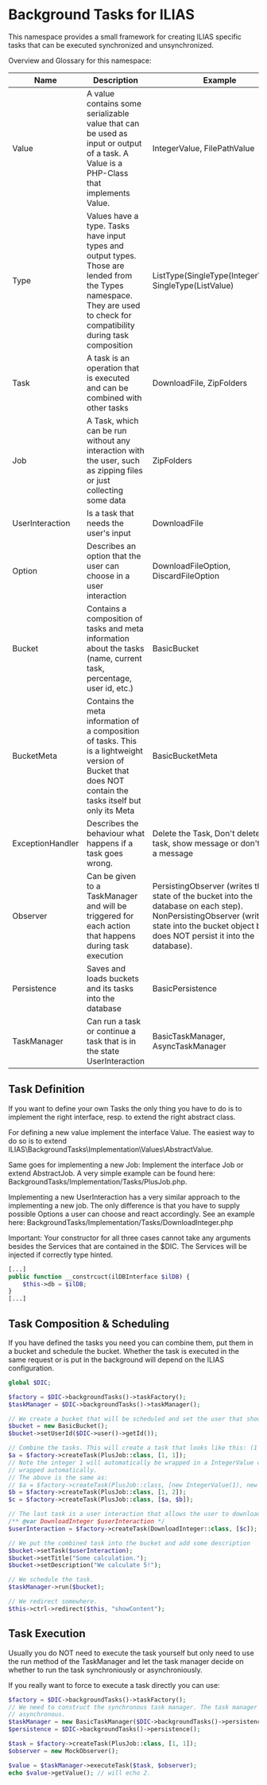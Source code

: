 # Background Tasks for ILIAS

This namespace provides a small framework for creating ILIAS specific tasks that can be executed 
synchronized and unsynchronized.

Overview and Glossary for this namespace:


| Name | Description | Example |
|------|-------------|---------|
| Value | A value contains some serializable value that can be used as input or output of a task. A Value is a PHP-Class that implements Value. | IntegerValue, FilePathValue |
| Type | Values have a type. Tasks have input types and output types. Those are lended from the Types namespace. They are used to check for compatibility during task composition | ListType(SingleType(IntegerValue)), SingleType(ListValue) |
| Task | A task is an operation that is executed and can be combined with other tasks | DownloadFile, ZipFolders |
| Job |  A Task, which can be run without any interaction with the user, such as zipping files or just collecting some data | ZipFolders |
| UserInteraction | Is a task that needs the user's input | DownloadFile |
| Option | Describes an option that the user can choose in a user interaction | DownloadFileOption, DiscardFileOption |
| Bucket | Contains a composition of tasks and meta information about the tasks (name, current task, percentage, user id, etc.) | BasicBucket |
| BucketMeta | Contains the meta information of a composition of tasks. This is a lightweight version of Bucket that does NOT contain the tasks itself but only its Meta | BasicBucketMeta |
| ExceptionHandler | Describes the behaviour what happens if a task goes wrong. | Delete the Task, Don't delete the task, show message or don't show a message |
| Observer | Can be given to a TaskManager and will be triggered for each action that happens during task execution | PersistingObserver (writes the state of the bucket into the database on each step). NonPersistingObserver (writes the state into the bucket object but does NOT persist it into the database). |
| Persistence | Saves and loads buckets and its tasks into the database | BasicPersistence |
| TaskManager | Can run a task or continue a task that is in the state UserInteraction | BasicTaskManager, AsyncTaskManager |


Task Definition
---------------
If you want to define your own Tasks the only thing you have to do is to implement the right 
interface, resp. to extend the right abstract class.

For defining a new value implement the interface Value. The easiest way to do so is to extend 
ILIAS\BackgroundTasks\Implementation\Values\AbstractValue.
  
Same goes for implementing a new Job: Implement the interface Job or extend AbstractJob. A very 
simple example can be found here: BackgroundTasks/Implementation/Tasks/PlusJob.php.

Implementing a new UserInteraction has a very similar approach to the implementing a new job. The 
only difference is that you have to supply possible Options a user can choose and react accordingly. 
See an example here: BackgroundTasks/Implementation/Tasks/DownloadInteger.php

Important: Your constructor for all three cases cannot take any arguments besides the Services that 
are contained in the $DIC. The Services will be injected if correctly type hinted.

```php
[...]
public function __constrcuct(ilDBInterface $ilDB) {
	$this->db = $ilDB;
}
[...]
```

Task Composition & Scheduling
---------------
If you have defined the tasks you need you can combine them, put them in a bucket and schedule the 
bucket. Whether the task is executed in the same request or is put in the background will depend 
on the ILIAS configuration.

```php
global $DIC;

$factory = $DIC->backgroundTasks()->taskFactory();
$taskManager = $DIC->backgroundTasks()->taskManager();

// We create a bucket that will be scheduled and set the user that should observe the bucket.
$bucket = new BasicBucket();
$bucket->setUserId($DIC->user()->getId());

// Combine the tasks. This will create a task that looks like this: (1 + 1) + (1 + 2). 
$a = $factory->createTask(PlusJob::class, [1, 1]); 
// Note the integer 1 will automatically be wrapped in a IntegerValue class. All scalars can be 
// wrapped automatically.
// The above is the same as:
// $a = $factory->createTask(PlusJob::class, [new IntegerValue(1), new IntegerValue(1)]);
$b = $factory->createTask(PlusJob::class, [1, 2]);
$c = $factory->createTask(PlusJob::class, [$a, $b]);

// The last task is a user interaction that allows the user to download the result calculated above.
/** @var DownloadInteger $userInteraction */
$userInteraction = $factory->createTask(DownloadInteger::class, [$c]);

// We put the combined task into the bucket and add some description
$bucket->setTask($userInteraction);
$bucket->setTitle("Some calculation.");
$bucket->setDescription("We calculate 5!");

// We schedule the task.
$taskManager->run($bucket);

// We redirect somewhere.
$this->ctrl->redirect($this, "showContent");
```


Task Execution
---------------
 Usually you do NOT need to execute the task yourself but only need to use the run method of the 
 TaskManager and let the task manager decide on whether to run the task synchroniously or 
 asynchroniously.
 
 If you really want to force to execute a task directly you can use:
 ```php
$factory = $DIC->backgroundTasks()->taskFactory();
// We need to construct the synchronous task manager. The task manager in the $DIC may be 
// asynchronous.
$taskManager = new BasicTaskManager($DIC->backgroundTasks()->persistence());
$persistence = $DIC->backgroundTasks()->persistence();

$task = $factory->createTask(PlusJob::class, [1, 1]); 
$observer = new MockObserver();

$value = $taskManager->executeTask($task, $observer);
echo $value->getValue(); // will echo 2.
```
 

